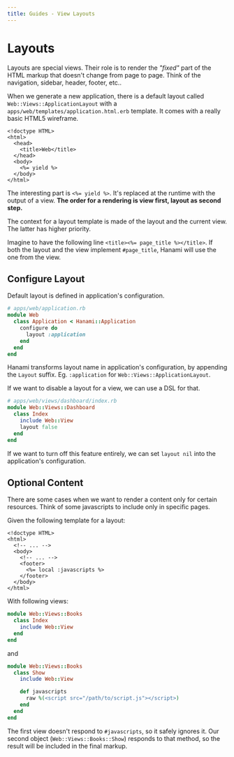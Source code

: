```yaml
---
title: Guides - View Layouts
---
```


# Layouts

Layouts are special views.
Their role is to render the _"fixed"_ part of the HTML markup that doesn't change from page to page.
Think of the navigation, sidebar, header, footer, etc..

When we generate a new application, there is a default layout called `Web::Views::ApplicationLayout` with a `apps/web/templates/application.html.erb` template.
It comes with a really basic HTML5 wireframe.

```erb
<!doctype HTML>
<html>
  <head>
    <title>Web</title>
  </head>
  <body>
    <%= yield %>
  </body>
</html>
```

The interesting part is `<%= yield %>`.
It's replaced at the runtime with the output of a view.
**The order for a rendering is view first, layout as second step.**

The context for a layout template is made of the layout and the current view.
The latter has higher priority.

Imagine to have the following line `<title><%= page_title %></title>`.
If both the layout and the view implement `#page_title`, Hanami will use the one from the view.

## Configure Layout

Default layout is defined in application's configuration.

```ruby
# apps/web/application.rb
module Web
  class Application < Hanami::Application
    configure do
      layout :application
    end
  end
end
```

<p class="convention">
Hanami transforms layout name in application's configuration, by appending the <code>Layout</code> suffix. Eg. <code>:application</code> for <code>Web::Views::ApplicationLayout</code>.
</p>

If we want to disable a layout for a view, we can use a DSL for that.

```ruby
# apps/web/views/dashboard/index.rb
module Web::Views::Dashboard
  class Index
    include Web::View
    layout false
  end
end
```

If we want to turn off this feature entirely, we can set `layout nil` into the application's configuration.

## Optional Content

There are some cases when we want to render a content only for certain resources.
Think of some javascripts to include only in specific pages.

Given the following template for a layout:

```erb
<!doctype HTML>
<html>
  <!-- ... -->
  <body>
    <!-- ... -->
    <footer>
      <%= local :javascripts %>
    </footer>
  </body>
</html>
```

With following views:

```ruby
module Web::Views::Books
  class Index
    include Web::View
  end
end
```

and

```ruby
module Web::Views::Books
  class Show
    include Web::View

    def javascripts
      raw %(<script src="/path/to/script.js"></script>)
    end
  end
end
```

The first view doesn't respond to `#javascripts`, so it safely ignores it.
Our second object (`Web::Views::Books::Show`) responds to that method, so the result will be included in the final markup.
